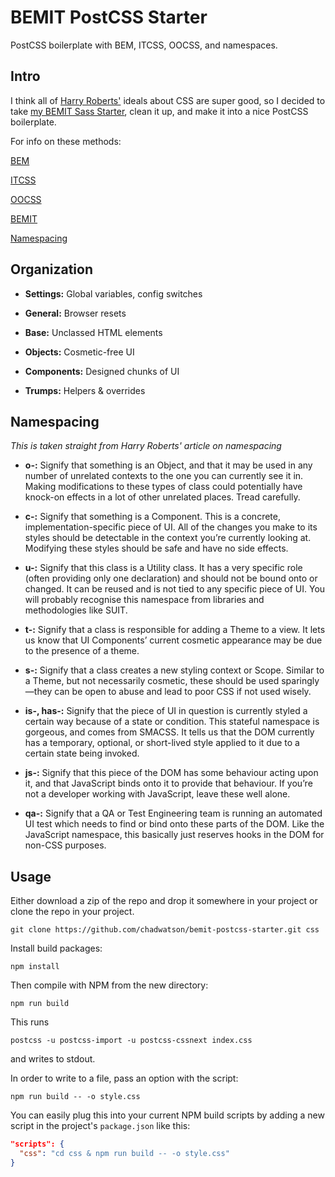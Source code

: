 # BEMIT PostCSS Starter

PostCSS boilerplate with BEM, ITCSS, OOCSS, and namespaces.

## Intro

I think all of [Harry Roberts'](http://csswizardry.com) ideals about CSS are super good, so I decided to take [my BEMIT Sass Starter](https://github.com/chadwatson/bemit-sass-starter), clean it up, and make it into a nice PostCSS boilerplate.

For info on these methods:

[BEM](http://csswizardry.com/2013/01/mindbemding-getting-your-head-round-bem-syntax/)

[ITCSS](https://www.youtube.com/watch?v=1OKZOV-iLj4&hd=1)

[OOCSS](http://www.smashingmagazine.com/2011/12/an-introduction-to-object-oriented-css-oocss/)

[BEMIT](http://csswizardry.com/2015/08/bemit-taking-the-bem-naming-convention-a-step-further/)

[Namespacing](http://csswizardry.com/2015/03/more-transparent-ui-code-with-namespaces/)

## Organization

- **Settings:** Global variables, config switches

- **General:** Browser resets

- **Base:** Unclassed HTML elements

- **Objects:** Cosmetic-free UI

- **Components:** Designed chunks of UI

- **Trumps:** Helpers & overrides


## Namespacing

*This is taken straight from Harry Roberts' article on namespacing*

- **o-:** Signify that something is an Object, and that it may be used in any number of unrelated contexts to the one you can currently see it in. Making modifications to these types of class could potentially have knock-on effects in a lot of other unrelated places. Tread carefully.

- **c-:** Signify that something is a Component. This is a concrete, implementation-specific piece of UI. All of the changes you make to its styles should be detectable in the context you’re currently looking at. Modifying these styles should be safe and have no side effects.

- **u-:** Signify that this class is a Utility class. It has a very specific role (often providing only one declaration) and should not be bound onto or changed. It can be reused and is not tied to any specific piece of UI. You will probably recognise this namespace from libraries and methodologies like SUIT.

- **t-:** Signify that a class is responsible for adding a Theme to a view. It lets us know that UI Components’ current cosmetic appearance may be due to the presence of a theme.

- **s-:** Signify that a class creates a new styling context or Scope. Similar to a Theme, but not necessarily cosmetic, these should be used sparingly—they can be open to abuse and lead to poor CSS if not used wisely.

- **is-, has-:** Signify that the piece of UI in question is currently styled a certain way because of a state or condition. This stateful namespace is gorgeous, and comes from SMACSS. It tells us that the DOM currently has a temporary, optional, or short-lived style applied to it due to a certain state being invoked.

- **js-:** Signify that this piece of the DOM has some behaviour acting upon it, and that JavaScript binds onto it to provide that behaviour. If you’re not a developer working with JavaScript, leave these well alone.

- **qa-:** Signify that a QA or Test Engineering team is running an automated UI test which needs to find or bind onto these parts of the DOM. Like the JavaScript namespace, this basically just reserves hooks in the DOM for non-CSS purposes.


## Usage

Either download a zip of the repo and drop it somewhere in your project or clone the repo in your project.

```
git clone https://github.com/chadwatson/bemit-postcss-starter.git css
```

Install build packages:

```
npm install
```

Then compile with NPM from the new directory:

```
npm run build
```

This runs

```
postcss -u postcss-import -u postcss-cssnext index.css
```

and writes to stdout.

In order to write to a file, pass an option with the script:

```
npm run build -- -o style.css
```

You can easily plug this into your current NPM build scripts by adding a new script in the project's `package.json` like this:

```json
"scripts": {
  "css": "cd css & npm run build -- -o style.css" 
}
```